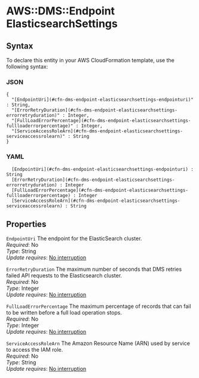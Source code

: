 # AWS::DMS::Endpoint ElasticsearchSettings<a name="aws-properties-dms-endpoint-elasticsearchsettings"></a>

## Syntax<a name="aws-properties-dms-endpoint-elasticsearchsettings-syntax"></a>

To declare this entity in your AWS CloudFormation template, use the following syntax:

### JSON<a name="aws-properties-dms-endpoint-elasticsearchsettings-syntax.json"></a>

```
{
  "[EndpointUri](#cfn-dms-endpoint-elasticsearchsettings-endpointuri)" : String,
  "[ErrorRetryDuration](#cfn-dms-endpoint-elasticsearchsettings-errorretryduration)" : Integer,
  "[FullLoadErrorPercentage](#cfn-dms-endpoint-elasticsearchsettings-fullloaderrorpercentage)" : Integer,
  "[ServiceAccessRoleArn](#cfn-dms-endpoint-elasticsearchsettings-serviceaccessrolearn)" : String
}
```

### YAML<a name="aws-properties-dms-endpoint-elasticsearchsettings-syntax.yaml"></a>

```
﻿  [EndpointUri](#cfn-dms-endpoint-elasticsearchsettings-endpointuri) : String
﻿  [ErrorRetryDuration](#cfn-dms-endpoint-elasticsearchsettings-errorretryduration) : Integer
﻿  [FullLoadErrorPercentage](#cfn-dms-endpoint-elasticsearchsettings-fullloaderrorpercentage) : Integer
﻿  [ServiceAccessRoleArn](#cfn-dms-endpoint-elasticsearchsettings-serviceaccessrolearn) : String
```

## Properties<a name="aws-properties-dms-endpoint-elasticsearchsettings-properties"></a>

`EndpointUri`  <a name="cfn-dms-endpoint-elasticsearchsettings-endpointuri"></a>
The endpoint for the ElasticSearch cluster\.  
*Required*: No  
*Type*: String  
*Update requires*: [No interruption](https://docs.aws.amazon.com/AWSCloudFormation/latest/UserGuide/using-cfn-updating-stacks-update-behaviors.html#update-no-interrupt)

`ErrorRetryDuration`  <a name="cfn-dms-endpoint-elasticsearchsettings-errorretryduration"></a>
The maximum number of seconds that DMS retries failed API requests to the Elasticsearch cluster\.  
*Required*: No  
*Type*: Integer  
*Update requires*: [No interruption](https://docs.aws.amazon.com/AWSCloudFormation/latest/UserGuide/using-cfn-updating-stacks-update-behaviors.html#update-no-interrupt)

`FullLoadErrorPercentage`  <a name="cfn-dms-endpoint-elasticsearchsettings-fullloaderrorpercentage"></a>
The maximum percentage of records that can fail to be written before a full load operation stops\.   
*Required*: No  
*Type*: Integer  
*Update requires*: [No interruption](https://docs.aws.amazon.com/AWSCloudFormation/latest/UserGuide/using-cfn-updating-stacks-update-behaviors.html#update-no-interrupt)

`ServiceAccessRoleArn`  <a name="cfn-dms-endpoint-elasticsearchsettings-serviceaccessrolearn"></a>
The Amazon Resource Name \(ARN\) used by service to access the IAM role\.  
*Required*: No  
*Type*: String  
*Update requires*: [No interruption](https://docs.aws.amazon.com/AWSCloudFormation/latest/UserGuide/using-cfn-updating-stacks-update-behaviors.html#update-no-interrupt)